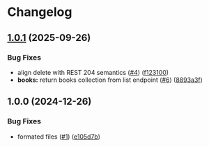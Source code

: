 # Changelog

## [1.0.1](https://github.com/SerhiiK/book-api/compare/v1.0.0...v1.0.1) (2025-09-26)


### Bug Fixes

* align delete with REST 204 semantics ([#4](https://github.com/SerhiiK/book-api/issues/4)) ([f123100](https://github.com/SerhiiK/book-api/commit/f123100c993f4ea17ccee9c62e0939fc1bdae9d0))
* **books:** return books collection from list endpoint ([#6](https://github.com/SerhiiK/book-api/issues/6)) ([8893a3f](https://github.com/SerhiiK/book-api/commit/8893a3fb29f392ea978bd243e5bab8c70b63ed69))

## 1.0.0 (2024-12-26)


### Bug Fixes

* formated files ([#1](https://github.com/SerhiiK/book-api/issues/1)) ([e105d7b](https://github.com/SerhiiK/book-api/commit/e105d7b2f66176ccf0513542b4bffe9ebf539af6))
